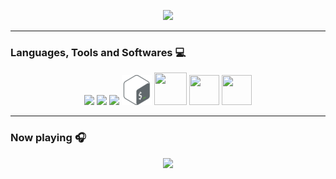 <p align="center">
  <img src="https://badge42.vercel.app/api/v2/clc6bxaur00060fmon220zhly/stats?cursusId=21&coalitionId=48">
</p>

---

### Languages, Tools and Softwares 💻

<p align="center">
 <img src=https://github.com/abrahamcalf/programming-languages-logos/blob/master/src/c/c_48x48.png>
 <img src=https://github.com/abrahamcalf/programming-languages-logos/blob/master/src/cpp/cpp_48x48.png>
 <img src=https://github.com/abrahamcalf/programming-languages-logos/blob/master/src/python/python_48x48.png>
 <img src="https://github.com/jimaek/bashlogo.com/blob/master/src/icons/android-chrome-48x48.png">
 <img width="52" height="52" src="https://github.com/dhanishgajjar/vscode-icons/blob/master/png/default.png">
 <img width="48" height="48" src="https://github.com/simple-icons/simple-icons/blob/develop/icons/github.svg">
 <img width="48" height="48" src="https://github.com/gilbarbara/logos/blob/master/logos/docker-icon.svg">
</p>

---

### Now playing 🎧

<p align="center">
 <img src="https://spotify-github-profile.vercel.app/api/view?uid=loulou.lev12&cover_image=true&theme=novatorem&show_offline=false&background_color=383333&bar_color=a061d1&bar_color_cover=false">
</p>
 
